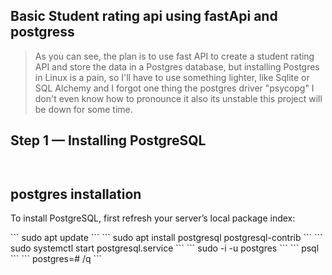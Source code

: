 ## Basic Student rating api using fastApi and postgress

>As you can see, the plan is to use fast API to create a student rating API and store the data in a Postgres database, but installing Postgres in Linux is a pain, so I'll have to use something lighter, like Sqlite or SQL Alchemy and I forgot one thing the postgres driver "psycopg" I don't even know how to pronounce it also its unstable this project will be down for some time.

## Step 1 — Installing PostgreSQL 
``` ```
## postgres installation

<p>To install PostgreSQL, first refresh your server’s local package index:</p>
```
sudo apt update
```
```
sudo apt install postgresql postgresql-contrib
```
```
sudo systemctl start postgresql.service
```
```
sudo -i -u postgres
```
```
psql
```
```
postgres=# /q
```

